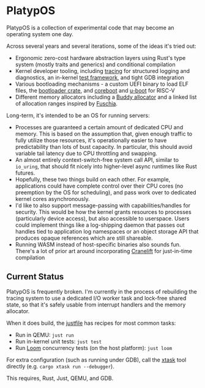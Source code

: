 # PlatypOS

PlatypOS is a collection of experimental code that may become an operating system one day.

Across several years and several iterations, some of the ideas it's tried out:

* Ergonomic zero-cost hardware abstraction layers using Rust's type system (mostly traits and generics) and conditional compilation
* Kernel developer tooling, including [tracing](https://github.com/tokio-rs/tracing) for structured logging and diagnostics, an in-kernel [test framework](./ktest),
  and tight GDB integration
* Various bootloading mechanisms - a custom UEFI binary to load ELF files, the [bootloader crate](https://github.com/rust-osdev/bootloader/),
  and [coreboot](https://www.coreboot.org/) and [u-boot](https://github.com/u-boot/u-boot) for RISC-V
* Different memory allocators including a [Buddy allocator](https://en.wikipedia.org/wiki/Buddy_memory_allocation) and a linked list of allocation ranges
  inspired by [Fuschia](https://cs.opensource.google/fuchsia/fuchsia/+/main:zircon/kernel/phys/lib/memalloc/include/lib/memalloc/pool.h).

Long-term, it's intended to be an OS for running servers:

* Processes are guaranteed a certain amount of dedicated CPU and memory. This is based on the assumption that, given enough traffic to fully utilize those resources,
  it's operationally easier to have predictability than lots of bust capacity. In particular, this should avoid variable tail latency due to CPU throttling and
  swapping.
* An almost entirely context-switch-free system call API, similar to `io_uring`, that should fit nicely into higher-level async runtimes like Rust futures.
* Hopefully, these two things build on each other. For example, applications could have complete control over their CPU cores (no preemption by the OS for scheduling),
  and pass work over to dedicated kernel cores asynchronously.
* I'd like to also support message-passing with capabilities/handles for security. This would be how the kernel grants resources to processes (particularly device access),
  but also accessible to userspace. Users could implement things like a log-shipping daemon that passes out handles tied to application log namespaces or an object
  storage API that produces opaque references which are still shareable.
* Running WASM instead of host-specific binaries also sounds fun. There's a lot of prior art around incorporating
  [Cranelift](https://github.com/bytecodealliance/wasmtime/tree/main/cranelift) for just-in-time compilation

## Current Status

PlatypOS is frequently broken. I'm currently in the process of rebuilding the tracing system to use a dedicated I/O worker task and lock-free shared state, so that it's safely
usable from interrupt handlers and the memory allocator.

When it does build, the [justfile](https://github.com/casey/just) has recipes for most common tasks:

* Run in QEMU: `just run`
* Run in-kernel unit tests: `just test`
* Run [Loom](https://github.com/tokio-rs/loom/) concurrency tests (on the host platform): `just loom`

For extra configuration (such as running under GDB), call the [xtask](https://github.com/matklad/cargo-xtask) tool directly (e.g. `cargo xtask run --debugger`).

This requires, Rust, Just, QEMU, and GDB.